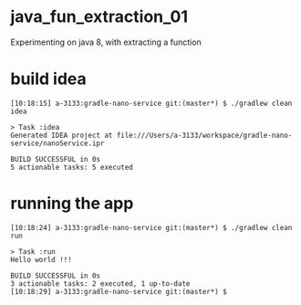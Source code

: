# java_fun_extraction_01 

 Experimenting on java 8, with extracting a function

# build idea
```
[10:18:15] a-3133:gradle-nano-service git:(master*) $ ./gradlew clean idea

> Task :idea
Generated IDEA project at file:///Users/a-3133/workspace/gradle-nano-service/nanoService.ipr

BUILD SUCCESSFUL in 0s
5 actionable tasks: 5 executed
```

# running the app

```
[10:18:24] a-3133:gradle-nano-service git:(master*) $ ./gradlew clean run

> Task :run
Hello world !!!

BUILD SUCCESSFUL in 0s
3 actionable tasks: 2 executed, 1 up-to-date
[10:18:29] a-3133:gradle-nano-service git:(master*) $
```

